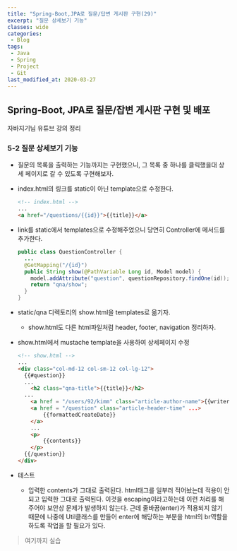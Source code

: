 ```yaml
---
title: "Spring-Boot,JPA로 질문/답변 게시판 구현(29)"
excerpt: "질문 상세보기 기능"
classes: wide
categories:
 - Blog
tags:
 - Java
 - Spring
 - Project
 - Git
last_modified_at: 2020-03-27
---
```




## Spring-Boot, JPA로 질문/잡변 게시판 구현 및 배포

자바지기님 유튜브 강의 정리

### 5-2 질문 상세보기 기능

* 질문의 목록을 출력하는 기능까지는 구현했으니, 그 목록 중 하나를 클릭했을대 상세 페이지로 갈 수 있도록 구현해보자.

* index.html의 링크를 static이 아닌 template으로 수정한다.

  ```html
  <!-- index.html -->
  ...
  <a href="/questions/{{id}}">{{title}}</a>
  ```

* link를 static에서 templates으로 수정해주었으니 당연히 Controller에 메서드를 추가한다.

  ```java
  public class QuestionController {
    ...
    @GetMapping("/{id}")
    public String show(@PathVariable Long id, Model model) {
      model.addAttribute("question", questionRepository.findOne(id));
      return "qna/show";
    }
  }
  ```

* static/qna 디렉토리의 show.html을 templates로 옮기자.

  * show.html도 다른 html파일처럼 header, footer, navigation 정리하자.

* show.html에서 mustache template을 사용하여 상세페이지 수정

  ```html
  <!-- show.html -->
  ...
  <div class="col-md-12 col-sm-12 col-lg-12">
    {{#question}}
    ...
      <h2 class="qna-title">{{title}}</h2>
    ...
      <a href = "/users/92/kimm" class="article-author-name">{{writer.userId}}</a>
      <a href = "/question" class="article-header-time" ...>
          {{formattedCreateDate}}
      </a>
      ...
      <p>
          {{contents}}
      </p>
    {{/question}}  
  </div>
  ```

* 테스트
  * 입력한 contents가 그대로 출력된다. html태그를 일부러 적어놨는데 적용이 안되고 입력한 그대로 출력된다. 이것을 escaping이라고하는데 이런 처리를 해주어야 보안상 문제가 발생하지 않는다. 근데 줄바꿈(enter)가 적용되지 않기 때문에 나중에 Util클래스를 만들어 enter에 해당하는 부분을 html의 br역할을 하도록 작업을 할 필요가 있다. 

> 여기까지 실습